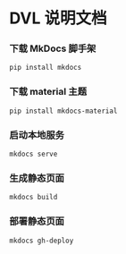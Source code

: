 # DVL 说明文档

### 下载 MkDocs 脚手架

```
pip install mkdocs
```

### 下载 material 主题

```
pip install mkdocs-material
```

### 启动本地服务

```
mkdocs serve
```

### 生成静态页面

```
mkdocs build
```


### 部署静态页面

```
mkdocs gh-deploy
```